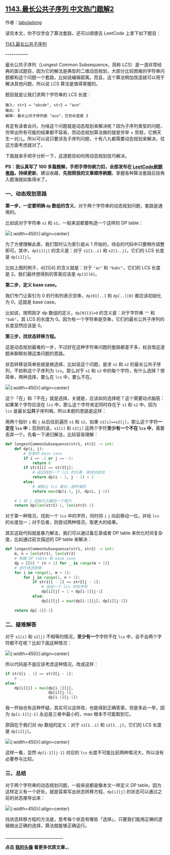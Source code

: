 ## [1143.最长公共子序列 中文热门题解2](https://leetcode.cn/problems/longest-common-subsequence/solutions/100000/dong-tai-gui-hua-zhi-zui-chang-gong-gong-zi-xu-lie)

作者：[labuladong](https://leetcode.cn/u/labuladong)



读完本文，你不仅学会了算法套路，还可以顺便去 LeetCode 上拿下如下题目：

[1143.最长公共子序列](https://leetcode-cn.com/problems/longest-common-subsequence)

**-----------**

最长公共子序列（Longest Common Subsequence，简称 LCS）是一道非常经典的面试题目，因为它的解法是典型的二维动态规划，大部分比较困难的字符串问题都和这个问题一个套路，比如说编辑距离。而且，这个算法稍加改造就可以用于解决其他问题，所以说 LCS 算法是值得掌握的。

题目就是让我们求两个字符串的 LCS 长度：

```
输入: str1 = "abcde", str2 = "ace" 
输出: 3  
解释: 最长公共子序列是 "ace"，它的长度是 3
```

肯定有读者会问，为啥这个问题就是动态规划来解决呢？因为子序列类型的问题，穷举出所有可能的结果都不容易，而动态规划算法做的就是穷举 + 剪枝，它俩天生一对儿。所以可以说只要涉及子序列问题，十有八九都需要动态规划来解决，往这方面考虑就对了。

下面就来手把手分析一下，这道题目如何用动态规划技巧解决。

**PS：我认真写了 100 多篇题解，手把手带你刷力扣，全部发布在 [LeetCode刷题套路](https://labuladong.gitbook.io/algo/)，持续更新**。建议收藏，**先按照我的文章顺序刷题**，掌握各种算法套路后投再入题海就如鱼得水了。

### 一、动态规划思路

**第一步，一定要明确 `dp` 数组的含义**。对于两个字符串的动态规划问题，套路是通用的。

比如说对于字符串 `s1` 和 `s2`，一般来说都要构造一个这样的 DP table：

![](https://pic.leetcode-cn.com/8c371d5bbba8c503329992ac36464f04d11e6617a550bfad2cfcb4e0e7965bf9.png){:width=450}{:align=center}

为了方便理解此表，我们暂时认为索引是从 1 开始的，待会的代码中只要稍作调整即可。其中，`dp[i][j]` 的含义是：对于 `s1[1..i]` 和 `s2[1..j]`，它们的 LCS 长度是 `dp[i][j]`。

比如上图的例子，d[2][4] 的含义就是：对于 `"ac"` 和 `"babc"`，它们的 LCS 长度是 2。我们最终想得到的答案应该是 `dp[3][6]`。

**第二步，定义 base case。**

我们专门让索引为 0 的行和列表示空串，`dp[0][..]` 和 `dp[..][0]` 都应该初始化为 0，这就是 base case。

比如说，按照刚才 dp 数组的定义，`dp[0][3]=0` 的含义是：对于字符串 `""` 和 `"bab"`，其 LCS 的长度为 0。因为有一个字符串是空串，它们的最长公共子序列的长度显然应该是 0。

**第三步，找状态转移方程。**

这是动态规划最难的一步，不过好在这种字符串问题的套路都差不多，权且借这道题来聊聊处理这类问题的思路。

状态转移说简单些就是做选择，比如说这个问题，是求 `s1` 和 `s2` 的最长公共子序列，不妨称这个子序列为 `lcs`。那么对于 `s1` 和 `s2` 中的每个字符，有什么选择？很简单，两种选择，要么在 `lcs` 中，要么不在。

![](https://pic.leetcode-cn.com/b54067c447c5b4d68821b41f0ab5e9f531c79cf25de4b2583ccc41e97e1e611d.png){:width=450}{:align=center}

这个「在」和「不在」就是选择，关键是，应该如何选择呢？这个需要动点脑筋：如果某个字符应该在 `lcs` 中，那么这个字符肯定同时存在于 `s1` 和 `s2` 中，因为 `lcs` 是最长**公共**子序列嘛。所以本题的思路是这样：

用两个指针 `i` 和 `j` 从后往前遍历 `s1` 和 `s2`，如果 `s1[i]==s2[j]`，那么这个字符**一定在 `lcs` 中**；否则的话，`s1[i]` 和 `s2[j]` 这两个字符**至少有一个不在 `lcs` 中**，需要丢弃一个。先看一下递归解法，比较容易理解：

```python
def longestCommonSubsequence(str1, str2) -> int:
    def dp(i, j):
        # 空串的 base case
        if i == -1 or j == -1:
            return 0
        if str1[i] == str2[j]:
            # 这边找到一个 lcs 的元素，继续往前找
            return dp(i - 1, j - 1) + 1
        else:
            # 谁能让 lcs 最长，就听谁的
            return max(dp(i-1, j), dp(i, j-1))
        
    # i 和 j 初始化为最后一个索引
    return dp(len(str1)-1, len(str2)-1)
```

对于第一种情况，找到一个 `lcs` 中的字符，同时将 `i` `j` 向前移动一位，并给 `lcs` 的长度加一；对于后者，则尝试两种情况，取更大的结果。

其实这段代码就是暴力解法，我们可以通过备忘录或者 DP table 来优化时间复杂度，比如通过前文描述的 DP table 来解决：

```python
def longestCommonSubsequence(str1, str2) -> int:
    m, n = len(str1), len(str2)
    # 构建 DP table 和 base case
    dp = [[0] * (n + 1) for _ in range(m + 1)]
    # 进行状态转移
    for i in range(1, m + 1):
        for j in range(1, n + 1):
            if str1[i - 1] == str2[j - 1]:
                # 找到一个 lcs 中的字符
                dp[i][j] = 1 + dp[i-1][j-1]
            else:
                dp[i][j] = max(dp[i-1][j], dp[i][j-1])
        
    return dp[-1][-1]
```

### 二、疑难解答

对于 `s1[i]` 和 `s2[j]` 不相等的情况，**至少有一个**字符不在 `lcs` 中，会不会两个字符都不在呢？比如下面这种情况：

![](https://pic.leetcode-cn.com/6cdb2d27addd544625a94789fdd521cbf8d3e44ad082350eefd8fc9f395080f5.png){:width=450}{:align=center}

所以代码是不是应该考虑这种情况，改成这样：

```python
if str1[i - 1] == str2[j - 1]:
    # ...
else:
    dp[i][j] = max(dp[i-1][j], 
                   dp[i][j-1],
                   dp[i-1][j-1])
```

我一开始也有这种怀疑，其实可以这样改，也能得到正确答案，但是多此一举，因为 `dp[i-1][j-1]` 永远是三者中最小的，max 根本不可能取到它。

原因在于我们对 dp 数组的定义：对于 `s1[1..i]` 和 `s2[1..j]`，它们的 LCS 长度是 `dp[i][j]`。

![](https://pic.leetcode-cn.com/7e8e9a0f492295455b4c82440fff752fa583ded8d92f596204a55f50e7d294aa.png){:width=450}{:align=center}

这样一看，显然 `dp[i-1][j-1]` 对应的 `lcs` 长度不可能比前两种情况大，所以没有必要参与比较。

### 三、总结

对于两个字符串的动态规划问题，一般来说都是像本文一样定义 DP table，因为这样定义有一个好处，就是容易写出状态转移方程，`dp[i][j]` 的状态可以通过之前的状态推导出来：

![](https://pic.leetcode-cn.com/be4d0c3b1a9e9f594c4498a666fa63359f690324bd5605f1896bb4f6fdb2762b.png){:width=450}{:align=center}

找状态转移方程的方法是，思考每个状态有哪些「选择」，只要我们能用正确的逻辑做出正确的选择，算法就能够正确运行。



**＿＿＿＿＿＿＿＿＿＿＿＿＿**

**点击 [我的头像](https://labuladong.gitbook.io/algo/) 看更多优质文章，**。
